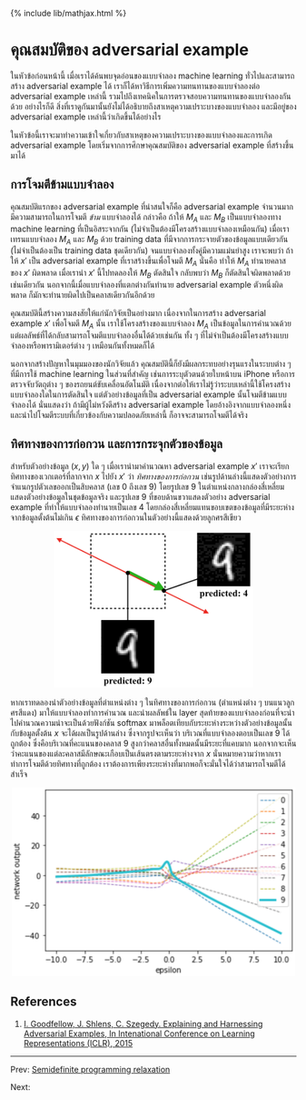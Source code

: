 {% include lib/mathjax.html %}
# คุณสมบัติของ adversarial example

ในหัวข้อก่อนหน้านี้ เมื่อเราได้ค้นพบจุดอ่อนของแบบจำลอง machine learning ทั่วไปและสามารถสร้าง
adversarial example ได้ เราก็ได้หาวิธีการเพิ่มความทนทานของแบบจำลองต่อ adversarial example เหล่านี้ รวมไปถึงเทคนิคในการตรวจสอบความทนทานของแบบจำลองกันด้วย อย่างไรก็ดี สิ่งที่เราดูกันมานั้นยังไม่ได้อธิบายถึงสาเหตุความเปราะบางของแบบจำลอง และมีอยู่ของ adversarial example
เหล่านี้ว่าเกิดขึ้นได้อย่างไร

ในหัวข้อนี้เราจะมาทำความเข้าใจเกี่ยวกับสาเหตุของความเปราะบางของแบบจำลองและการเกิด adversarial example  โดยเริ่มจากการศึกษาคุณสมบัติของ
adversarial example ที่สร้างขึ้นมาได้

## การโจมตีข้ามแบบจำลอง
คุณสมบัติแรกของ adversarial example ที่น่าสนใจก็คือ adversarial example จำนวนมากมีความสามารถในการโจมตี
_ข้าม_ แบบจำลองได้ กล่าวคือ ถ้าให้ $M_A$ และ $M_B$ เป็นแบบจำลองทาง machine learning
ที่เป็นอิสระจากกัน (ไม่จำเป็นต้องมีโครงสร้างแบบจำลองเหมือนกัน) เมื่อเราเทรนแบบจำลอง $M_A$ และ $M_B$
ด้วย training data ที่มีจากการกระจายตัวของข้อมูลแบบเดียวกัน (ไม่จำเป็นต้องเป็น training data ชุดเดียวกัน)
จนแบบจำลองทั้งคู่มีความแม่นยำสูง เราจะพบว่า ถ้าให้ $x'$ เป็น adversarial example ที่เราสร้างขึ้นเพื่อโจมตี
$M_A$ นั่นคือ ทำให้ $M_A$ ทำนายคลาสของ $x'$ ผิดพลาด เมื่อเรานำ $x'$ นี้ไปทดลองให้ $M_B$ ตัดสินใจ
กลับพบว่า $M_B$ ก็ตัดสินใจผิดพลาดด้วยเช่นเดียวกัน นอกจากนี้เมื่อแบบจำลองที่แตกต่างกันทำนาย adversarial example ตัวหนึ่งผิดพลาด ก็มักจะทำนายผิดไปเป็นคลาสเดียวกันอีกด้วย

คุณสมบัตินี้สร้างความสงสัยให้แก่นักวิจัยเป็นอย่างมาก เนื่องจากในการสร้าง adversarial example $x'$
เพื่อโจมตี $M_A$ นั้น เราใช้โครงสร้างของแบบจำลอง $M_A$ เป็นข้อมูลในการคำนวณด้วย แต่ผลลัพธ์ที่ได้กลับสามารถโจมตีแบบจำลองอื่นได้ด้วยเช่นกัน ทั้ง ๆ ที่ไม่จำเป็นต้องมีโครงสร้างแบบจำลองหรือพารามิเตอร์ต่าง ๆ เหมือนกันทั้งหมดก็ได้

นอกจากสร้างปัญหาในมุมมองของนักวิจัยแล้ว คุณสมบัตินี้ก็ยังมีผลกระทบอย่างรุนแรงในระบบต่าง ๆ ที่มีการใช้ machine learning ในส่วนที่สำคัญ เช่นการระบุตัวตนด้วยใบหน้าบน iPhone หรือการตรวจจับวัตถุต่าง ๆ ของรถยนต์ขับเคลื่อนอัตโนมัติ เนื่องจากต่อให้เราไม่รู้ว่าระบบเหล่านี้ใช้โครงสร้างแบบจำลองใดในการตัดสินใจ
แต่ตัวอย่างข้อมูลที่เป็น adversarial example นั้นโจมตีข้ามแบบจำลองได้ นั่นแสดงว่า ถ้ามีผู้ไม่หวังดีสร้าง adversarial example โดยอ้างอิงจากแบบจำลองหนึ่ง และนำไปโจมตีระบบที่เกี่ยวข้องกับความปลอดภัยเหล่านี้
ก็อาจจะสามารถโจมตีได้จริง

## ทิศทางของการก่อกวน และการกระจุกตัวของข้อมูล
สำหรับตัวอย่างข้อมูล $(x,y)$ ใด ๆ เมื่อเรานำมาคำนวณหา adversarial example $x'$
เราจะเรียกทิศทางของเวกเตอร์ที่ลากจาก $x$ ไปยัง $x'$ ว่า _ทิศทางของการก่อกวน_
เช่นรูปด้านล่างนี้แสดงตัวอย่างการจำแนกรูปตัวเลขออกเป็นสิบคลาส (เลข 0 ถึงเลข 9) โดยรูปเลข 9 ในตำแหน่งกลางกล่องสี่เหลี่ยมแสดงตัวอย่างข้อมูลในชุดข้อมูลจริง และรูปเลข 9 ที่ขอบด้านขวาแสดงตัวอย่าง
adversarial example ที่ทำให้แบบจำลองทำนายเป็นเลข 4
โดยกล่องสี่เหลี่ยมแทนขอบเขตของข้อมูลที่มีระยะห่างจากข้อมูลตั้งต้นไม่เกิน $\epsilon$
ทิศทางของการก่อกวนในตัวอย่างนี้แสดงด้วยลูกศรสีเขียว

<p align="center">
<img width="350" src="https://raw.githubusercontent.com/vacharapat/Adversarial-Machine-Learning/master/images/adv_ex.png">
</p>

หากเราทดลองนำตัวอย่างข้อมูลที่ตำแหน่งต่าง ๆ ในทิศทางของการก่อกวน (ตำแหน่งต่าง ๆ บนแนวลูกศรสีแดง)
มาให้แบบจำลองทำการคำนวณ และนำผลลัพธ์ใน layer สุดท้ายของแบบจำลองก่อนที่จะนำไปคำนวณความน่าจะเป็นด้วยฟังก์ชัน
softmax มาพล็อตเทียบกับระยะห่างระหว่างตัวอย่างข้อมูลนั้นกับข้อมูลตั้งต้น $x$ จะได้ผลเป็นรูปด้านล่าง
ซึ่งจากรูปจะเห็นว่า บริเวณที่แบบจำลองตอบเป็นเลข 9 ได้ถูกต้อง ซึ่งคือบริเวณที่คะแนนของคลาส 9 สูงกว่าคลาสอื่นทั้งหมดนั้นมีระยะที่แคบมาก นอกจากจะเห็นว่าคะแนนของแต่ละคลาสมีลักษณะเกือบเป็นเส้นตรงตามระยะห่างจาก $x$  นั่นหมายความว่าหากเราทำการโจมตีด้วยทิศทางที่ถูกต้อง เราต้องการเพียงระยะห่างที่มากพอก็จะมั่นใจได้ว่าสามารถโจมตีได้สำเร็จ

<p align="center">
<img width="500" src="https://raw.githubusercontent.com/vacharapat/Adversarial-Machine-Learning/master/images/linear_scores.png">
</p>

## References

1. [I. Goodfellow, J. Shlens, C. Szegedy. Explaining and Harnessing Adversarial Examples,
In Intenational Conference on Learning Representations (ICLR), 2015](https://arxiv.org/abs/1412.6572)

---
Prev: [Semidefinite programming relaxation](https://vacharapat.github.io/Adversarial-Machine-Learning/docs/cert4)

Next:
